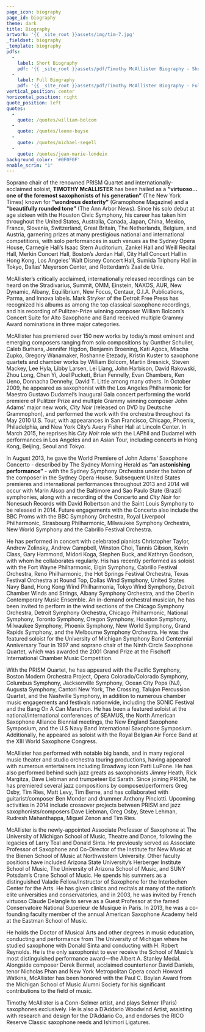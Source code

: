 ```yaml
---
page_icon: biography
page_id: biography
theme: dark
title: Biography
artwork: '{{ _site_root }}assets/img/tim-7.jpg'
_fieldset: biography
_template: biography
pdfs:
  -
    label: Short Biography
    pdf: '{{ _site_root }}assets/pdf/Timothy McAllister Biography - Short.pdf'
  -
    label: Full Biography
    pdf: '{{ _site_root }}assets/pdf/Timothy McAllister Biography - Full.pdf'
vertical_position: center
horizontal_position: right
quote_position: left
quotes:
  -
    quote: /quotes/william-bolcom
  -
    quote: /quotes/leone-buyse
  -
    quote: /quotes/michael-segell
  -
    quote: /quotes/jean-marie-londeix
background_color: '#0F0F0F'
enable_scrim: "1"
---
```

Soprano chair of the renowned PRISM Quartet and internationally-acclaimed soloist, **TIMOTHY McALLISTER** has been hailed as a **“virtuoso…one of the foremost saxophonists of his generation”** (The New York Times) known for **“wondrous dexterity”** (Gramophone Magazine) and a **“beautifully rounded tone”** (The Ann Arbor News). Since his solo debut at age sixteen with the Houston Civic Symphony, his career has taken him throughout the United States, Australia, Canada, Japan, China, Mexico, France, Slovenia, Switzerland, Great Britain, The Netherlands, Belgium, and Austria, garnering prizes at many prestigious national and international competitions, with solo performances in such venues as the Sydney Opera House, Carnegie Hall’s Isaac Stern Auditorium, Zankel Hall and Weill Recital Hall, Merkin Concert Hall, Boston’s Jordan Hall, City Hall Concert Hall in Hong Kong, Los Angeles’ Walt Disney Concert Hall, Sumida Triphony Hall in Tokyo, Dallas’ Meyerson Center, and Rotterdam’s Zaal de Unie.

McAllister’s critically acclaimed, internationally released recordings can be heard on the Stradivarius, Summit, OMM, Einstein, NAXOS, AUR, New Dynamic, Albany, Equilibrium, New Focus, Centaur, G.I.A. Publications, Parma, and Innova labels. Mark Stryker of the Detroit Free Press has recognized his albums as among the top classical saxophone recordings, and his recording of Pulitzer-Prize winning composer William Bolcom’s Concert Suite for Alto Saxophone and Band received multiple Grammy Award nominations in three major categories.

McAllister has premiered over 150 new works by today’s most eminent and emerging composers ranging from solo compositions by Gunther Schuller, Caleb Burhans, Jennifer Higdon, Benjamin Broening, Kati Agocs, Mischa Zupko, Gregory Wanamaker, Roshanne Etezady, Kristin Kuster to saxophone quartets and chamber works by William Bolcom, Martin Bresnick, Steven Mackey, Lee Hyla, Libby Larsen, Lei Liang, John Harbison, David Rakowski, Zhou Long, Chen Yi, Joel Puckett, Brian Fennelly, Evan Chambers, Ken Ueno, Donnacha Dennehy, David T. Little among many others.  In October 2009, he appeared as saxophonist with the Los Angeles Philharmonic for Maestro Gustavo Dudamel’s Inaugural Gala concert performing the world premiere of Pulitzer Prize and multiple Grammy winning composer John Adams’ major new work, *City Noir* (released on DVD by Deutsche Grammophon), and performed the work with the orchestra throughout its May 2010 U.S. Tour, with appearances in San Francisco, Chicago, Phoenix, Philadelphia, and New York City’s Avery Fisher Hall at Lincoln Center.  In March 2015, he reprises his *City Noir* role with the LAPhil and Dudamel with performances in Los Angeles and an Asian Tour, including concerts in Hong Kong, Beijing, Seoul and Tokyo.

In August 2013, he gave the World Premiere of John Adams’ Saxophone Concerto - described by The Sydney Morning Herald as **“an astonishing performance”** - with the Sydney Symphony Orchestra under the baton of the composer in the Sydney Opera House. Subsequent United States premieres and international performances throughout 2013 and 2014 will occur with Marin Alsop and the Baltimore and Sao Paulo State (Brazil) symphonies, along with a recording of the Concerto and *City Noir* for Nonesuch Records with David Robertson and the Saint Louis Symphony to be released in 2014. Future engagements with the Concerto also include the BBC Proms with the BBC Symphony Orchestra, Royal Liverpool Philharmonic, Strasbourg Philharmonic, Milwaukee Symphony Orchestra, New World Symphony and the Cabrillo Festival Orchestra.

He has performed in concert with celebrated pianists Christopher Taylor, Andrew Zolinsky, Andrew Campbell, Winston Choi, Tannis Gibson, Kevin Class, Gary Hammond, Midori Koga, Stephen Buck, and Kathryn Goodson, with whom he collaborates regularly.  His has recently performed as soloist with the Fort Wayne Philharmonic, Elgin Symphony, Cabrillo Festival Orchestra, Reno Philharmonic, the Hot Springs Festival Orchestra, Texas Festival Orchestra at Round Top, Dallas Wind Symphony, United States Navy Band, Hong Kong Wind Philharmonia, Tokyo Wind Symphony, Detroit Chamber Winds and Strings, Albany Symphony Orchestra, and the Oberlin Contemporary Music Ensemble.  An in-demand orchestral musician, he has been invited to perform in the wind sections of the Chicago Symphony Orchestra, Detroit Symphony Orchestra, Chicago Philharmonic, National Symphony, Toronto Symphony, Oregon Symphony, Houston Symphony, Milwaukee Symphony, Phoenix Symphony, New World Symphony, Grand Rapids Symphony, and the Melbourne Symphony Orchestra. He was the featured soloist for the University of Michigan Symphony Band Centennial Anniversary Tour in 1997 and soprano chair of the Ninth Circle Saxophone Quartet, which was awarded the 2001 Grand Prize at the Fischoff International Chamber Music Competition.

With the PRISM Quartet, he has appeared with the Pacific Symphony, Boston Modern Orchestra Project, Opera Colorado/Colorado Symphony, Columbus Symphony, Jacksonville Symphony, Ocean City Pops (NJ), Augusta Symphony, Cantori New York, The Crossing, Talujon Percussion Quartet, and the Nashville Symphony, in addition to numerous chamber music engagements and festivals nationwide, including the SONIC Festival and the Bang On A Can Marathon. He has been a featured soloist at the national/international conferences of SEAMUS, the North American Saxophone Alliance Biennial meetings, the New England Saxophone Symposium, and the U.S Navy Band International Saxophone Symposium. Additionally, he appeared as soloist with the Royal Belgian Air Force Band at the XIII World Saxophone Congress.

McAllister has performed with notable big bands, and in many regional music theater and studio orchestra touring productions, having appeared with numerous entertainers including Broadway icon Patti LuPone. He has also performed behind such jazz greats as saxophonists Jimmy Heath, Rick Margitza, Dave Liebman and trumpeteer Ed Sarath. Since joining PRISM, he has premiered several jazz compositions by composer/performers Greg Osby, Tim Ries, Matt Levy, Tim Berne, and has collaborated with guitarist/composer Ben Monder and drummer Anthony Pinciotti. Upcoming activities in 2014 include crossover projects between PRISM and jazz saxophonists/composers Dave Liebman, Greg Osby, Steve Lehman, Rudresh Mahanthappa, Miguel Zenon and Tim Ries.

McAllister is the newly-appointed Associate Professor of Saxophone at The University of Michigan School of Music, Theatre and Dance, following the legacies of Larry Teal and Donald Sinta. He previously served as Associate Professor of Saxophone and Co-Director of the Institute for New Music at the Bienen School of Music at Northwestern University.  Other faculty positions have included Arizona State University’s Herberger Institute School of Music, The University of Arizona School of Music, and SUNY Potsdam’s Crane School of Music. He spends his summers as a distinguished Valade Fellow/Instructor of Saxophone for the Interlochen Center for the Arts.  He has given clinics and recitals at many of the nation’s elite universities and conservatories, and in 2003, he was invited by French virtuoso Claude Delangle to serve as a Guest Professor at the famed Conservatoire National Superieur de Musique in Paris. In 2013, he was a co-founding faculty member of the annual American Saxophone Academy held at the Eastman School of Music.

He holds the Doctor of Musical Arts and other degrees in music education, conducting and performance from The University of Michigan where he studied saxophone with Donald Sinta and conducting with H. Robert Reynolds. He is the only saxophonist to ever receive the School of Music’s most distinguished performance award—the Albert A. Stanley Medal. Alongside composer Derek Bermel, acclaimed countertenor David Daniels, tenor Nicholas Phan and New York Metropolitan Opera coach Howard Watkins, McAllister has been honored with the Paul C. Boylan Award from the Michigan School of Music Alumni Society for his significant contributions to the field of music.

Timothy McAllister is a Conn-Selmer artist, and plays Selmer (Paris) saxophones exclusively. He is also a D’Addario
Woodwind Artist, assisting with research and design for the D’Addario Co, and endorses the RICO Reserve Classic saxophone reeds and Ishimori Ligatures.